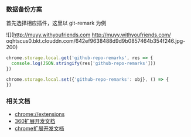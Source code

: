 ### 数据备份方案

首先选择相应插件，这里以 git-remark 为例

![](http://muyy.withyoufriends.com
http://muyy.withyoufriends.com/
oqhtscus0.bkt.clouddn.com/642ef9638488d9d9b0857464b354f246.jpg-200)

```js
chrome.storage.local.get('github-repo-remarks', res => {
  console.log(JSON.stringify(res['github-repo-remarks']))
})
```

```js
chrome.storage.local.set({'github-repo-remarks': obj}, () => {
})
```

### 相关文档

* [chrome://extensions](chrome://extensions)
* [360扩展开发文档](http://open.chrome.360.cn/extension_dev/overview.html)
* [chrome扩展开发文档](https://developer.chrome.com/extensions)